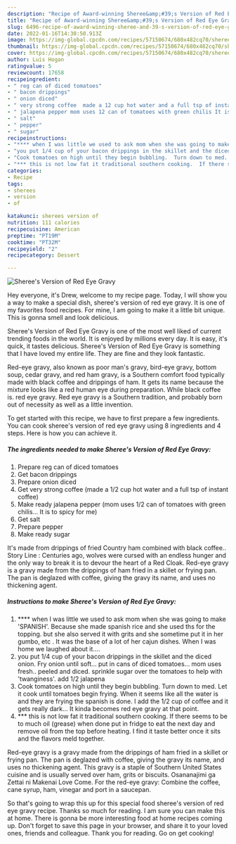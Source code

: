 ```yaml
---
description: "Recipe of Award-winning Sheree&amp;#39;s Version of Red Eye Gravy"
title: "Recipe of Award-winning Sheree&amp;#39;s Version of Red Eye Gravy"
slug: 6496-recipe-of-award-winning-sheree-and-39-s-version-of-red-eye-gravy
date: 2022-01-16T14:30:50.913Z
image: https://img-global.cpcdn.com/recipes/57150674/680x482cq70/sherees-version-of-red-eye-gravy-recipe-main-photo.jpg
thumbnail: https://img-global.cpcdn.com/recipes/57150674/680x482cq70/sherees-version-of-red-eye-gravy-recipe-main-photo.jpg
cover: https://img-global.cpcdn.com/recipes/57150674/680x482cq70/sherees-version-of-red-eye-gravy-recipe-main-photo.jpg
author: Luis Hogan
ratingvalue: 5
reviewcount: 17658
recipeingredient:
- " reg can of diced tomatoes"
- " bacon drippings"
- " onion diced"
- " very strong coffee  made a 12 cup hot water and a full tsp of instant coffee"
- " jalapena pepper mom uses 12 can of tomatoes with green chilis It is to spicy for me"
- " salt"
- " pepper"
- " sugar"
recipeinstructions:
- "**** when I was little we used to ask mom when she was going to make &#39;SPANISH&#39;.  Because she made spanish rice and she used ths for the topping. but she also served it with grits and she sometime put it in her gumbo, etc .  It was the base of a lot of her cajun dishes.  When I was home we laughed about it...."
- "you put 1/4 cup of your bacon drippings in the skillet and the diced onion. Fry onion until soft... put in cans of diced tomatoes... mom uses fresh.. peeled and diced. sprinkle sugar over the tomatoes to help with &#39;twanginess&#39;. add 1/2 jalapena"
- "Cook tomatoes on high until they begin bubbling.  Turn down to med.  Let it cook until tomatoes begin frying.  When it seems like all the water is and they are frying the spanish is done.  I add the 1/2 cup of coffee and it gets really dark...  It kinda becomes red eye gravy at that point."
- "*** this is not low fat it traditional southern cooking.  If there seems to be to much oil (grease) when done put in fridge to eat the next day and remove oil from the top before heating.  I find it taste better once it sits and the flavors meld together."
categories:
- Recipe
tags:
- sherees
- version
- of

katakunci: sherees version of 
nutrition: 111 calories
recipecuisine: American
preptime: "PT19M"
cooktime: "PT32M"
recipeyield: "2"
recipecategory: Dessert

---
```



![Sheree&#39;s Version of Red Eye Gravy](https://img-global.cpcdn.com/recipes/57150674/680x482cq70/sherees-version-of-red-eye-gravy-recipe-main-photo.jpg)

Hey everyone, it's Drew, welcome to my recipe page. Today, I will show you a way to make a special dish, sheree&#39;s version of red eye gravy. It is one of my favorites food recipes. For mine, I am going to make it a little bit unique. This is gonna smell and look delicious.

Sheree&#39;s Version of Red Eye Gravy is one of the most well liked of current trending foods in the world. It is enjoyed by millions every day. It is easy, it's quick, it tastes delicious. Sheree&#39;s Version of Red Eye Gravy is something that I have loved my entire life. They are fine and they look fantastic.

Red-eye gravy, also known as poor man&#39;s gravy, bird-eye gravy, bottom soup, cedar gravy, and red ham gravy, is a Southern comfort food typically made with black coffee and drippings of ham. It gets its name because the mixture looks like a red human eye during preparation. While black coffee is. red eye gravy. Red eye gravy is a Southern tradition, and probably born out of necessity as well as a little invention.


To get started with this recipe, we have to first prepare a few ingredients. You can cook sheree&#39;s version of red eye gravy using 8 ingredients and 4 steps. Here is how you can achieve it.

<!--inarticleads1-->

##### The ingredients needed to make Sheree&#39;s Version of Red Eye Gravy:

1. Prepare  reg can of diced tomatoes
1. Get  bacon drippings
1. Prepare  onion diced
1. Get  very strong coffee  (made a 1/2 cup hot water and a full tsp of instant coffee)
1. Make ready  jalapena pepper (mom uses 1/2 can of tomatoes with green chilis... It is to spicy for me)
1. Get  salt
1. Prepare  pepper
1. Make ready  sugar


It&#39;s made from drippings of fried Country ham combined with black coffee.. Story Line : Centuries ago, wolves were cursed with an endless hunger and the only way to break it is to devour the heart of a Red Cloak. Red-eye gravy is a gravy made from the drippings of ham fried in a skillet or frying pan. The pan is deglazed with coffee, giving the gravy its name, and uses no thickening agent. 

<!--inarticleads2-->

##### Instructions to make Sheree&#39;s Version of Red Eye Gravy:

1. **** when I was little we used to ask mom when she was going to make &#39;SPANISH&#39;.  Because she made spanish rice and she used ths for the topping. but she also served it with grits and she sometime put it in her gumbo, etc .  It was the base of a lot of her cajun dishes.  When I was home we laughed about it....
1. you put 1/4 cup of your bacon drippings in the skillet and the diced onion. Fry onion until soft... put in cans of diced tomatoes... mom uses fresh.. peeled and diced. sprinkle sugar over the tomatoes to help with &#39;twanginess&#39;. add 1/2 jalapena
1. Cook tomatoes on high until they begin bubbling.  Turn down to med.  Let it cook until tomatoes begin frying.  When it seems like all the water is and they are frying the spanish is done.  I add the 1/2 cup of coffee and it gets really dark...  It kinda becomes red eye gravy at that point.
1. *** this is not low fat it traditional southern cooking.  If there seems to be to much oil (grease) when done put in fridge to eat the next day and remove oil from the top before heating.  I find it taste better once it sits and the flavors meld together.


Red-eye gravy is a gravy made from the drippings of ham fried in a skillet or frying pan. The pan is deglazed with coffee, giving the gravy its name, and uses no thickening agent. This gravy is a staple of Southern United States cuisine and is usually served over ham, grits or biscuits. Osananajimi ga Zettai ni Makenai Love Come. For the red-eye gravy: Combine the coffee, cane syrup, ham, vinegar and port in a saucepan. 

So that's going to wrap this up for this special food sheree&#39;s version of red eye gravy recipe. Thanks so much for reading. I am sure you can make this at home. There is gonna be more interesting food at home recipes coming up. Don't forget to save this page in your browser, and share it to your loved ones, friends and colleague. Thank you for reading. Go on get cooking!
